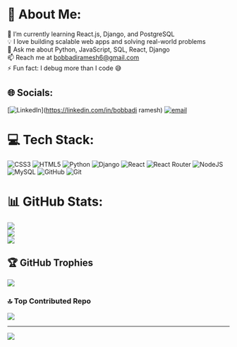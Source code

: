 # 💫 About Me:
🌱 I’m currently learning React.js, Django, and PostgreSQL<br>💡 I love building scalable web apps and solving real-world problems<br>💬 Ask me about Python, JavaScript, SQL, React, Django<br>📫 Reach me at bobbadiramesh6@gmail.com<br>⚡ Fun fact: I debug more than I code 😅


## 🌐 Socials:
[![LinkedIn](https://img.shields.io/badge/LinkedIn-%230077B5.svg?logo=linkedin&logoColor=white)](https://linkedin.com/in/bobbadi ramesh) [![email](https://img.shields.io/badge/Email-D14836?logo=gmail&logoColor=white)](mailto:bobbadiramesh6@gmail.com) 

# 💻 Tech Stack:
![CSS3](https://img.shields.io/badge/css3-%231572B6.svg?style=for-the-badge&logo=css3&logoColor=white) ![HTML5](https://img.shields.io/badge/html5-%23E34F26.svg?style=for-the-badge&logo=html5&logoColor=white) ![Python](https://img.shields.io/badge/python-3670A0?style=for-the-badge&logo=python&logoColor=ffdd54) ![Django](https://img.shields.io/badge/django-%23092E20.svg?style=for-the-badge&logo=django&logoColor=white) ![React](https://img.shields.io/badge/react-%2320232a.svg?style=for-the-badge&logo=react&logoColor=%2361DAFB) ![React Router](https://img.shields.io/badge/React_Router-CA4245?style=for-the-badge&logo=react-router&logoColor=white) ![NodeJS](https://img.shields.io/badge/node.js-6DA55F?style=for-the-badge&logo=node.js&logoColor=white) ![MySQL](https://img.shields.io/badge/mysql-4479A1.svg?style=for-the-badge&logo=mysql&logoColor=white) ![GitHub](https://img.shields.io/badge/github-%23121011.svg?style=for-the-badge&logo=github&logoColor=white) ![Git](https://img.shields.io/badge/git-%23F05033.svg?style=for-the-badge&logo=git&logoColor=white)
# 📊 GitHub Stats:
![](https://github-readme-stats.vercel.app/api?username=ramesh-bobbadi&theme=shades-of-purple&hide_border=false&include_all_commits=false&count_private=false)<br/>
![](https://nirzak-streak-stats.vercel.app/?user=ramesh-bobbadi&theme=shades-of-purple&hide_border=false)<br/>
![](https://github-readme-stats.vercel.app/api/top-langs/?username=ramesh-bobbadi&theme=shades-of-purple&hide_border=false&include_all_commits=false&count_private=false&layout=compact)

## 🏆 GitHub Trophies
![](https://github-profile-trophy.vercel.app/?username=ramesh-bobbadi&theme=radical&no-frame=false&no-bg=true&margin-w=4)

### 🔝 Top Contributed Repo
![](https://github-contributor-stats.vercel.app/api?username=ramesh-bobbadi&limit=5&theme=dark&combine_all_yearly_contributions=true)

---
[![](https://visitcount.itsvg.in/api?id=ramesh-bobbadi&icon=0&color=3)](https://visitcount.itsvg.in)

<!-- Proudly created with GPRM ( https://gprm.itsvg.in ) -->

